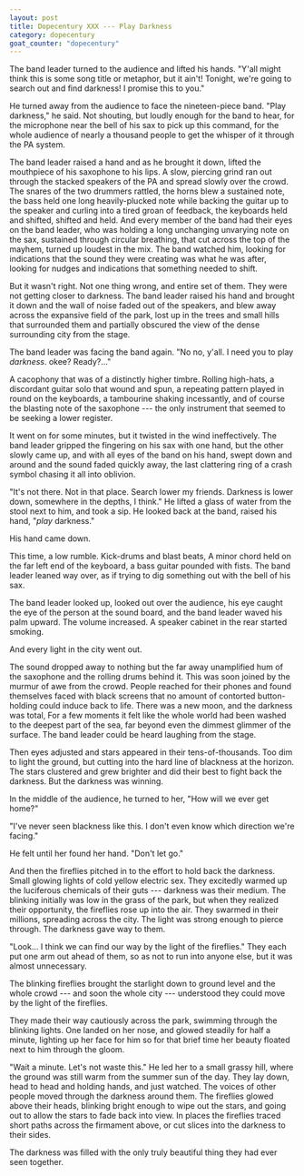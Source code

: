 ```yaml
---
layout: post
title: Dopecentury XXX --- Play Darkness
category: dopecentury
goat_counter: "dopecentury" 
---
```


[//]: # (For Xala, and all others of the West who might have darkness, but never knew they were missing the lights.)

The band leader turned to the audience and lifted his hands. "Y'all might think this is some song title or metaphor, but it ain't! Tonight, we're going to search out and find darkness! I promise this to you."

He turned away from the audience to face the nineteen-piece band. "Play darkness," he said. Not shouting, but loudly enough for the band to hear, for the microphone near the bell of his sax to pick up this command, for the whole audience of nearly a thousand people to get the whisper of it through the PA system.

The band leader raised a hand and as he brought it down, lifted the mouthpiece of his saxophone to his lips. A slow, piercing grind ran out through the stacked speakers of the PA and spread slowly over the crowd. The snares of the two drummers rattled, the horns blew a sustained note, the bass held one long heavily-plucked note while backing the guitar up to the speaker and curling into a tired groan of feedback, the keyboards held and shifted, shifted and held. And every member of the band had their eyes on the band leader, who was holding a long unchanging unvarying note on the sax, sustained through circular breathing, that cut across the top of the mayhem, turned up loudest in the mix. The band watched him, looking for indications that the sound they were creating was what he was after, looking for nudges and indications that something needed to shift.

But it wasn't right. Not one thing wrong, and entire set of them. They were not getting closer to darkness. The band leader raised his hand and brought it down and the wall of noise faded out of the speakers, and blew away across the expansive field of the park, lost up in the trees and small hills that surrounded them and partially obscured the view of the dense surrounding city from the stage.

The band leader was facing the band again. "No no, y'all. I need you to play _darkness_. okee? Ready?..." 

A cacophony that was of a distinctly higher timbre. Rolling high-hats, a discordant guitar solo that wound and spun, a repeating pattern played in round on the keyboards, a tambourine shaking incessantly, and of course the blasting note of the saxophone --- the only instrument that seemed to be seeking a lower register.

It went on for some minutes, but it twisted in the wind ineffectively. The band leader gripped the fingering on his sax with one hand, but the other slowly came up, and with all eyes of the band on his hand, swept down and around and the sound faded quickly away, the last clattering ring of a crash symbol chasing it all into oblivion.

"It's not there. Not in that place. Search lower my friends. Darkness is lower down, somewhere in the depths, I think." He lifted a glass of water from the stool next to him, and took a sip. He looked back at the band, raised his hand, "_play_ darkness."

His hand came down.

This time, a low rumble. Kick-drums and blast beats, A minor chord held on the far left end of the keyboard, a bass guitar pounded with fists. The band leader leaned way over, as if trying to dig something out with the bell of his sax.

The band leader looked up, looked out over the audience, his eye caught the eye of the person at the sound board, and the band leader waved his palm upward. The volume increased. A speaker cabinet in the rear started smoking.

And every light in the city went out.

The sound dropped away to nothing but the far away unamplified hum of the saxophone and the rolling drums behind it. This was soon joined by the murmur of awe from the crowd. People reached for their phones and found themselves faced with black screens that no amount of contorted button-holding could induce back to life. There was a new moon, and the darkness was total, For a few moments it felt like the whole world had been washed to the deepest part of the sea, far beyond even the dimmest glimmer of the surface. The band leader could be heard laughing from the stage.

Then eyes adjusted and stars appeared in their tens-of-thousands. Too dim to light the ground, but cutting into the hard line of blackness at the horizon. The stars clustered and grew brighter and did their best to fight back the darkness. But the darkness was winning.

In the middle of the audience, he turned to her, "How will we ever get home?"

"I've never seen blackness like this. I don't even know which direction we're facing."

He felt until her found her hand. "Don't let go."

And then the fireflies pitched in to the effort to hold back the darkness. Small glowing lights of cold yellow electric sex. They excitedly warmed up the luciferous chemicals of their guts --- darkness was their medium. The blinking initially was low in the grass of the park, but when they realized their opportunity, the fireflies rose up into the air. They swarmed in their millions, spreading across the city. The light was strong enough to pierce through. The darkness gave way to them.

"Look... I think we can find our way by the light of the fireflies." They each put one arm out ahead of them, so as not to run into anyone else, but it was almost unnecessary. 

The blinking fireflies brought the starlight down to ground level and the whole crowd --- and soon the whole city --- understood they could move by the light of the fireflies.

They made their way cautiously across the park, swimming through the blinking lights. One landed on her nose, and glowed steadily for half a minute, lighting up her face for him so for that brief time her beauty floated next to him through the gloom.

"Wait a minute. Let's not waste this." He led her to a small grassy hill, where the ground was still warm from the summer sun of the day. They lay down, head to head and holding hands, and just watched. The voices of other people moved through the darkness around them. The fireflies glowed above their heads, blinking bright enough to wipe out the stars, and going out to allow the stars to fade back into view. In places the fireflies traced short paths across the firmament above, or cut slices into the darkness to their sides.

The darkness was filled with the only truly beautiful thing they had ever seen together.




 
 


